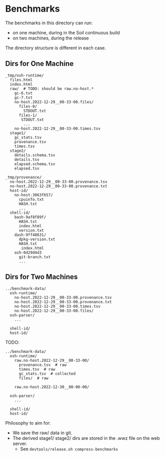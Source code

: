 Benchmarks
==========

The benchmarks in this directory can run:

- on one machine, during in the Soil continuous build
- on two machines, during the release

The directory structure is different in each case.

## Dirs for One Machine

```
_tmp/osh-runtime/
  files.html
  index.html
  raw/  # TODO: should be raw.no-host.*
    gc-6.txt
    gc-7.txt
    no-host.2022-12-29__00-33-00.files/
      files-0/
        STDOUT.txt
      files-1/
       STDOUT.txt
        ...
    no-host.2022-12-29__00-33-00.times.tsv
  stage1/
    gc_stats.tsv
    provenance.tsv
    times.tsv
  stage2/
    details.schema.tsv
    details.tsv
    elapsed.schema.tsv
    elapsed.tsv

_tmp/provenance/
  no-host.2022-12-29__00-33-00.provenance.tsv
  no-host.2022-12-29__00-33-00.provenance.txt
  host-id/
    no-host-3063f657/
      cpuinfo.txt
      HASH.txt
      ...
  shell-id/
    bash-9af8f89f/
      HASH.txt
      index.html
      version.txt
    dash-9ff48631/
      dpkg-version.txt
      HASH.txt
       index.html
    osh-0d29d4d3
      git-branch.txt
      ...
```
 

## Dirs for Two Machines

```
../benchmark-data/
  osh-runtime/
    no-host.2022-12-29__00-33-00.provenance.tsv
    no-host.2022-12-29__00-33-00.provenance.txt
    no-host.2022-12-29__00-33-00.times.tsv
    no-host.2022-12-29__00-33-00.files/
  osh-parser/
    ...
   
  shell-id/
  host-id/

```

TODO:

```
../benchmark-data/
  osh-runtime/
    raw.no-host.2022-12-29__00-33-00/
      provenance.tsv  # raw
      times.tsv  # raw
      gc_stats.tsv  # collected
      files/  # raw

    raw.no-host.2022-12-30__00-00-00/

  osh-parser/
    ...

  shell-id/
  host-id/
```

Philosophy to aim for:

- We save the raw/ data in git.
- The derived stage1/ stage2/ dirs are stored in the .wwz file on the web
  server.
  - See `devtools/release.sh compress-benchmarks`

